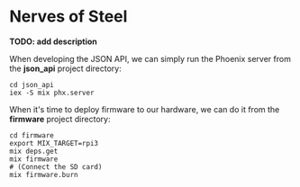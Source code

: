 # Nerves of Steel

**TODO: add description**

When developing the JSON API, we can simply run the Phoenix server from the **json_api** project directory:

```
cd json_api
iex -S mix phx.server
```

When it's time to deploy firmware to our hardware, we can do it from the **firmware** project directory:

```
cd firmware
export MIX_TARGET=rpi3
mix deps.get
mix firmware
# (Connect the SD card)
mix firmware.burn
```
